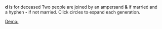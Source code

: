 <strong>d</strong> is for deceased
Two people are joined by an ampersand <strong>&</strong> if married
and a hyphen <strong>-</strong> if not married.
Click circles to expand each generation.

[Demo:](https://shanegibney.github.io/tree/)